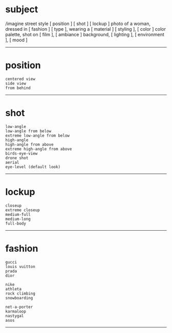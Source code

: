 # subject

/imagine
street style [ position ] [ shot ] [ lockup ] photo of a woman,
dressed in [ fashion ] [ type ],
wearing a [ material ] [ styling ],
[ color ] color palette,
shot on [ film ],
[ ambiance ] background,
[ lighting ],
[ environment ],
[ mood ]

---

# position

	centered view
	side view
	from behind

---

# shot

	low-angle
	low-angle from below
	extreme low-angle from below
	high-angle
	high-angle from above
	extreme high-angle from above
	birds-eye-view
	drone shot
	aerial
	eye-level (default look)

---

# lockup

	closeup
	extreme closeup
	medium-full
	medium-long
	full-body

---

# fashion

	gucci
	louis vuitton
	prada
	dior

	nike
	athleta
	rock climbing
	snowboarding

	net-a-porter
	karmaloop
	nastygal
	asos

---

